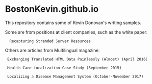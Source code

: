 # BostonKevin.github.io

This repository contains some of Kevin Donovan's writing samples.  

Some are from positions at client companies, such as the white paper:

      Recapturing Stranded Server Resources

Others are articles from Multilingual magazine:

     Exchanging Translated HTML Data Painlessly (Almost) (April 2016)
 
     Health Care Localization Case Study (September 2015)
     
     Localizing a Disease Management System (October-November 2017)
     
